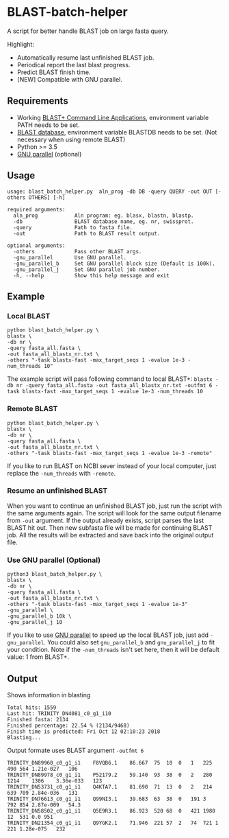# BLAST-batch-helper
A script for better handle BLAST job on large fasta query.

Highlight:
* Automatically resume last unfinished BLAST job.
* Periodical report the last blast progress.
* Predict BLAST finish time.
* [NEW] Compatible with GNU parallel.

## Requirements
* Working [BLAST+ Command Line Applications](https://www.ncbi.nlm.nih.gov/books/NBK279671/), environment variable PATH needs to be set.
* [BLAST database](ftp://ftp.ncbi.nlm.nih.gov/blast/db/), environment variable BLASTDB needs to be set. (Not necessary when using remote BLAST)
* Python >= 3.5
* [GNU parallel](https://www.gnu.org/software/parallel/) (optional) 

## Usage
```
usage: blast_batch_helper.py  aln_prog -db DB -query QUERY -out OUT [-others OTHERS] [-h]

required arguments:
  aln_prog            Aln program: eg. blasx, blastn, blastp.
  -db                 BLAST database name, eg. nr, swissprot.
  -query              Path to fasta file.
  -out                Path to BLAST result output.

optional arguments:
  -others             Pass other BLAST args.
  -gnu_parallel       Use GNU parallel.
  -gnu_parallel_b     Set GNU parallel block size (Default is 100k).
  -gnu_parallel_j     Set GNU parallel job number.  
  -h, --help          Show this help message and exit
```
## Example
### Local BLAST
```
python blast_batch_helper.py \
blastx \
-db nr \
-query fasta_all.fasta \
-out fasta_all_blastx_nr.txt \
-others "-task blastx-fast -max_target_seqs 1 -evalue 1e-3 -num_threads 10"
```
The example script will pass following command to local BLAST+:
`blastx -db nr -query fasta_all.fasta -out fasta_all_blastx_nr.txt -outfmt 6 -task blastx-fast -max_target_seqs 1 -evalue 1e-3 -num_threads 10`

### Remote BLAST
```
python blast_batch_helper.py \
blastx \
-db nr \
-query fasta_all.fasta \
-out fasta_all_blastx_nr.txt \
-others "-task blastx-fast -max_target_seqs 1 -evalue 1e-3 -remote"
```
If you like to run BLAST on NCBI sever instead of your local computer, just replace the `-num_threads` with `-remote`.

### Resume an unfinished BLAST
When you want to continue an unfinished BLAST job, just run the script with the same arguments again. The script will look for the same output filename from `-out` argument. If the output already exists, script parses the last BLAST hit out. Then new subfasta file will be made for continuing BLAST job. All the results will be extracted and save back into the original output file.

### Use GNU parallel (Optional)
```
python3 blast_batch_helper.py \
blastx \
-db nr \
-query fasta_all.fasta \
-out fasta_all_blastx_nr.txt \
-others "-task blastx-fast -max_target_seqs 1 -evalue 1e-3"
-gnu_parallel \
-gnu_parallel_b 10k \
-gnu_parallel_j 10
```
If you like to use [GNU parallel](https://www.gnu.org/software/parallel/) to speed up the local BLAST job, just add `-gnu_parallel`. You could also set `gnu_parallel_b` and `gnu_parallel_j` to fit your condition. Note if the `-num_threads` isn't set here, then it will be default value: 1 from BLAST+.

## Output
Shows information in blasting
```
Total hits: 1559
Last hit: TRINITY_DN4081_c0_g1_i10
Finished fasta: 2134
Finished percentage: 22.54 % (2134/9468)
Finish time is predicted: Fri Oct 12 02:10:23 2018
Blasting...
```
Output formate uses BLAST argument `-outfmt 6`
```
TRINITY_DN89960_c0_g1_i1	F8VQB6.1	86.667	75	10	0	1	225	490	564	1.21e-027	106
TRINITY_DN89978_c0_g1_i1	P52179.2	59.140	93	38	0	2	280	1214	1306	3.36e-033	123
TRINITY_DN53731_c0_g1_i1	Q4KTA7.1	81.690	71	13	0	2	214	639	709	2.84e-036	131
TRINITY_DN76613_c0_g1_i1	Q99NI3.1	39.683	63	38	0	191	3	792	854	2.87e-009	54.3
TRINITY_DN58502_c0_g1_i1	Q5E9R3.1	86.923	520	68	0	421	1980	12	531	0.0	951
TRINITY_DN21354_c0_g1_i1	Q9YGK2.1	71.946	221	57	2	74	721	1	221	1.28e-075	232
```
